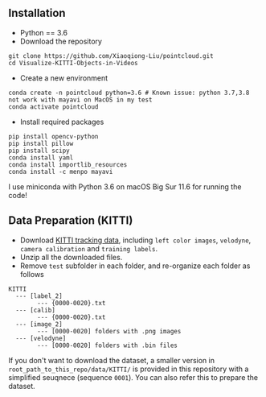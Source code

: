 ## Installation
* Python == 3.6 
* Download the repository
```
git clone https://github.com/Xiaoqiong-Liu/pointcloud.git
cd Visualize-KITTI-Objects-in-Videos
```
* Create a new environment
```
conda create -n pointcloud python=3.6 # Known issue: python 3.7,3.8 not work with mayavi on MacOS in my test
conda activate pointcloud
```

* Install required packages 
```
pip install opencv-python
pip install pillow
pip install scipy
conda install yaml
conda install importlib_resources
conda install -c menpo mayavi
```

I use miniconda with Python 3.6 on macOS Big Sur 11.6 for running the code!

## Data Preparation (KITTI)
* Download <a href="http://www.cvlibs.net/datasets/kitti/eval_tracking.php">KITTI tracking data</a>, including `left color images`, `velodyne`, `camera calibration` and `training labels`.
* Unzip all the downloaded files.
* Remove `test` subfolder in each folder, and re-organize each folder as follows
```
KITTI
  --- [label_2]
        --- {0000-0020}.txt
  --- [calib]
        --- {0000-0020}.txt
  --- [image_2]
        --- [0000-0020] folders with .png images
  --- [velodyne]
        --- [0000-0020] folders with .bin files
```
If you don't want to download the dataset, a smaller version in `root_path_to_this_repo/data/KITTI/` is provided in this repository with a simplified seuqnece (sequence `0001`). You can also refer this to prepare the dataset.

